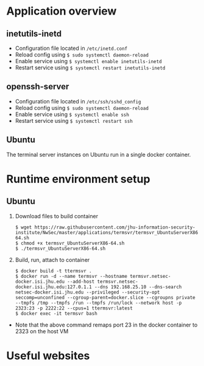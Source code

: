 # Application overview
## inetutils-inetd
* Configuration file located in `/etc/inetd.conf`
* Reload config using `$ sudo systemctl daemon-reload`
* Enable service using `$ systemctl enable inetutils-inetd`
* Restart service using `$ systemctl restart inetutils-inetd`
## openssh-server
* Configuration file located in `/etc/ssh/sshd_config`
* Reload config using `$ sudo systemctl daemon-reload`
* Enable service using `$ systemctl enable ssh`
* Restart service using `$ systemctl restart ssh`

## Ubuntu
The terminal server instances on Ubuntu run in a single docker container.

# Runtime environment setup
## Ubuntu
1. Download files to build container
    ```
    $ wget https://raw.githubusercontent.com/jhu-information-security-institute/NwSec/master/applications/termsvr/termsvr_UbuntuServerX86-64.sh
    $ chmod +x termsvr_UbuntuServerX86-64.sh
    $ ./termsvr_UbuntuServerX86-64.sh
    ```
1. Build, run, attach to container
    ```
    $ docker build -t ttermsvr .
    $ docker run -d --name termsvr --hostname termsvr.netsec-docker.isi.jhu.edu --add-host termsvr.netsec-docker.isi.jhu.edu:127.0.1.1 --dns 192.168.25.10 --dns-search netsec-docker.isi.jhu.edu --privileged --security-opt seccomp=unconfined --cgroup-parent=docker.slice --cgroupns private --tmpfs /tmp --tmpfs /run --tmpfs /run/lock --network host -p 2323:23 -p 2222:22 --cpus=1 ttermsvr:latest
    $ docker exec -it termsvr bash 
    ```
* Note that the above command remaps port 23 in the docker container to 2323 on the host VM
# Useful websites

